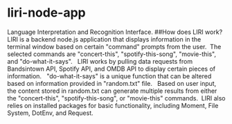 # liri-node-app
Language Interpretation and Recognition Interface.
##How does LIRI work?
 LIRI is a backend node.js application that displays information in the terminal window based on certain "command" prompts from the user.&nbsp;
The selected commands are "concert-this", "spotify-this-song", "movie-this", and "do-what-it-says". &nbsp;
LIRI works by pulling data requests from Bandsintown API, Spotify API, and OMDB API to display certain pieces of information. &nbsp;
"do-what-it-says" is a unique function that can be altered based on information provided in "random.txt" file. &nbsp;
Based on user input, the content stored in random.txt can generate multiple results from either the "concert-this", "spotify-this-song", or "movie-this" commands.&nbsp;
LIRI also relies on installed packages for basic functionality, including Moment, File System, DotEnv, and Request. 
                